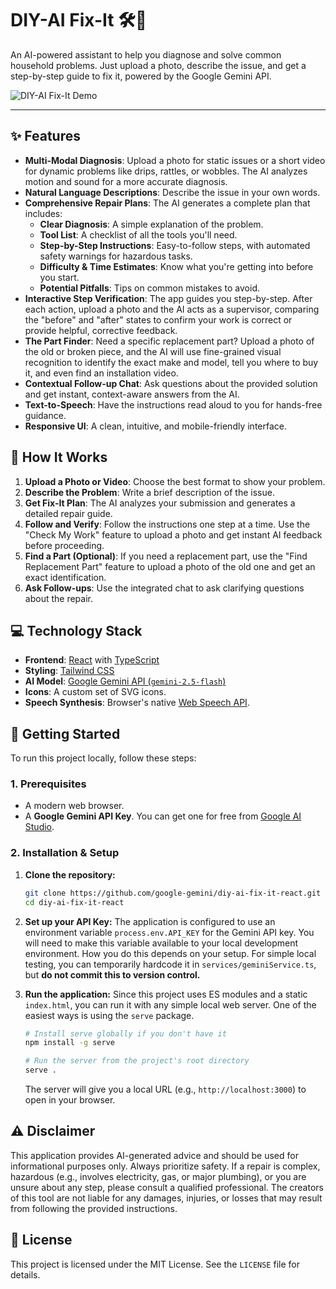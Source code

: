 # DIY-AI Fix-It 🛠️🤖

An AI-powered assistant to help you diagnose and solve common household problems. Just upload a photo, describe the issue, and get a step-by-step guide to fix it, powered by the Google Gemini API.

![DIY-AI Fix-It Demo](https://storage.googleapis.com/aistudio-project-images/readme_assets/diy-ai-fix-it-with-chat-demo.gif)

---

## ✨ Features

- **Multi-Modal Diagnosis**: Upload a photo for static issues or a short video for dynamic problems like drips, rattles, or wobbles. The AI analyzes motion and sound for a more accurate diagnosis.
- **Natural Language Descriptions**: Describe the issue in your own words.
- **Comprehensive Repair Plans**: The AI generates a complete plan that includes:
    - **Clear Diagnosis**: A simple explanation of the problem.
    - **Tool List**: A checklist of all the tools you'll need.
    - **Step-by-Step Instructions**: Easy-to-follow steps, with automated safety warnings for hazardous tasks.
    - **Difficulty & Time Estimates**: Know what you're getting into before you start.
    - **Potential Pitfalls**: Tips on common mistakes to avoid.
- **Interactive Step Verification**: The app guides you step-by-step. After each action, upload a photo and the AI acts as a supervisor, comparing the "before" and "after" states to confirm your work is correct or provide helpful, corrective feedback.
- **The Part Finder**: Need a specific replacement part? Upload a photo of the old or broken piece, and the AI will use fine-grained visual recognition to identify the exact make and model, tell you where to buy it, and even find an installation video.
- **Contextual Follow-up Chat**: Ask questions about the provided solution and get instant, context-aware answers from the AI.
- **Text-to-Speech**: Have the instructions read aloud to you for hands-free guidance.
- **Responsive UI**: A clean, intuitive, and mobile-friendly interface.

## 🚀 How It Works

1.  **Upload a Photo or Video**: Choose the best format to show your problem.
2.  **Describe the Problem**: Write a brief description of the issue.
3.  **Get Fix-It Plan**: The AI analyzes your submission and generates a detailed repair guide.
4.  **Follow and Verify**: Follow the instructions one step at a time. Use the "Check My Work" feature to upload a photo and get instant AI feedback before proceeding.
5.  **Find a Part (Optional)**: If you need a replacement part, use the "Find Replacement Part" feature to upload a photo of the old one and get an exact identification.
6.  **Ask Follow-ups**: Use the integrated chat to ask clarifying questions about the repair.

## 💻 Technology Stack

- **Frontend**: [React](https://react.dev/) with [TypeScript](https://www.typescriptlang.org/)
- **Styling**: [Tailwind CSS](https://tailwindcss.com/)
- **AI Model**: [Google Gemini API (`gemini-2.5-flash`)](https://ai.google.dev/)
- **Icons**: A custom set of SVG icons.
- **Speech Synthesis**: Browser's native [Web Speech API](https://developer.mozilla.org/en-US/docs/Web/API/Web_Speech_API).

## 🔧 Getting Started

To run this project locally, follow these steps:

### 1. Prerequisites

- A modern web browser.
- A **Google Gemini API Key**. You can get one for free from [Google AI Studio](https://aistudio.google.com/app/apikey).

### 2. Installation & Setup

1.  **Clone the repository:**
    ```bash
    git clone https://github.com/google-gemini/diy-ai-fix-it-react.git
    cd diy-ai-fix-it-react
    ```

2.  **Set up your API Key:**
    The application is configured to use an environment variable `process.env.API_KEY` for the Gemini API key. You will need to make this variable available to your local development environment. How you do this depends on your setup. For simple local testing, you can temporarily hardcode it in `services/geminiService.ts`, but **do not commit this to version control.**

3.  **Run the application:**
    Since this project uses ES modules and a static `index.html`, you can run it with any simple local web server. One of the easiest ways is using the `serve` package.
    ```bash
    # Install serve globally if you don't have it
    npm install -g serve

    # Run the server from the project's root directory
    serve .
    ```
    The server will give you a local URL (e.g., `http://localhost:3000`) to open in your browser.

## ⚠️ Disclaimer

This application provides AI-generated advice and should be used for informational purposes only. Always prioritize safety. If a repair is complex, hazardous (e.g., involves electricity, gas, or major plumbing), or you are unsure about any step, please consult a qualified professional. The creators of this tool are not liable for any damages, injuries, or losses that may result from following the provided instructions.

## 📄 License

This project is licensed under the MIT License. See the `LICENSE` file for details.